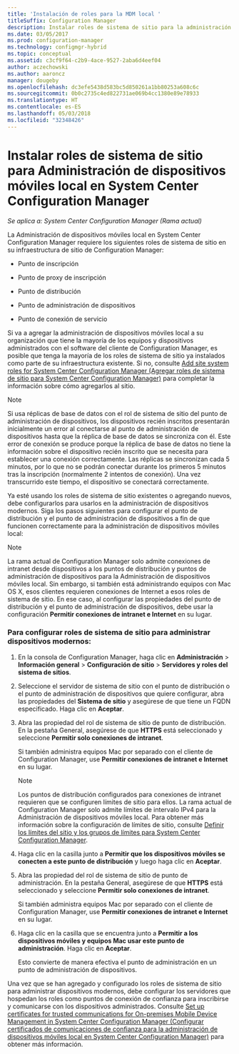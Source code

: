 ```yaml
---
title: 'Instalación de roles para la MDM local '
titleSuffix: Configuration Manager
description: Instalar roles de sistema de sitio para la administración de dispositivos móviles local en System Center Configuration Manager.
ms.date: 03/05/2017
ms.prod: configuration-manager
ms.technology: configmgr-hybrid
ms.topic: conceptual
ms.assetid: c3cf9f64-c2b9-4ace-9527-2aba6d4eef04
author: aczechowski
ms.author: aaroncz
manager: dougeby
ms.openlocfilehash: dc3efe5438d583bc5d850261a1bb80253a608c6c
ms.sourcegitcommit: 0b0c2735c4ed822731ae069b4cc1380e89e78933
ms.translationtype: HT
ms.contentlocale: es-ES
ms.lasthandoff: 05/03/2018
ms.locfileid: "32348426"
---
```

# <a name="install-site-system-roles-for-on-premises-mobile-device-management-in-system-center-configuration-manager"></a>Instalar roles de sistema de sitio para Administración de dispositivos móviles local en System Center Configuration Manager

*Se aplica a: System Center Configuration Manager (Rama actual)*

La Administración de dispositivos móviles local en System Center Configuration Manager requiere los siguientes roles de sistema de sitio en su infraestructura de sitio de Configuration Manager:  

-   Punto de inscripción  

-   Punto de proxy de inscripción  

-   Punto de distribución  

-   Punto de administración de dispositivos  

-   Punto de conexión de servicio  

 Si va a agregar la administración de dispositivos móviles local a su organización que tiene la mayoría de los equipos y dispositivos administrados con el software del cliente de Configuration Manager, es posible que tenga la mayoría de los roles de sistema de sitio ya instalados como parte de su infraestructura existente. Si no, consulte [Add site system roles for System Center Configuration Manager (Agregar roles de sistema de sitio para System Center Configuration Manager)](../../core/servers/deploy/configure/add-site-system-roles.md) para completar la información sobre cómo agregarlos al sitio.  

> [!NOTE]  
>  Si usa réplicas de base de datos con el rol de sistema de sitio del punto de administración de dispositivos, los dispositivos recién inscritos presentarán inicialmente un error al conectarse al punto de administración de dispositivos hasta que la réplica de base de datos se sincroniza con él. Este error de conexión se produce porque la réplica de base de datos no tiene la información sobre el dispositivo recién inscrito que se necesita para establecer una conexión correctamente. Las réplicas se sincronizan cada 5 minutos, por lo que no se podrán conectar durante los primeros 5 minutos tras la inscripción (normalmente 2 intentos de conexión). Una vez transcurrido este tiempo, el dispositivo se conectará correctamente.  

 Ya esté usando los roles de sistema de sitio existentes o agregando nuevos, debe configurarlos para usarlos en la administración de dispositivos modernos. Siga los pasos siguientes para configurar el punto de distribución y el punto de administración de dispositivos a fin de que funcionen correctamente para la administración de dispositivos móviles local:  

> [!NOTE]  
>  La rama actual de Configuration Manager solo admite conexiones de intranet desde dispositivos a los puntos de distribución y puntos de administración de dispositivos para la Administración de dispositivos móviles local. Sin embargo, si también está administrando equipos con Mac OS X, esos clientes requieren conexiones de Internet a esos roles de sistema de sitio. En ese caso, al configurar las propiedades del punto de distribución y el punto de administración de dispositivos, debe usar la configuración **Permitir conexiones de intranet e Internet** en su lugar.  

### <a name="to-configure-site-system-roles-to-manage-modern-devices"></a>Para configurar roles de sistema de sitio para administrar dispositivos modernos:  

1.  En la consola de Configuration Manager, haga clic en **Administración** > **Información general** > **Configuración de sitio** > **Servidores y roles del sistema de sitios**.  

2.  Seleccione el servidor de sistema de sitio con el punto de distribución o el punto de administración de dispositivos que quiere configurar, abra las propiedades del **Sistema de sitio** y asegúrese de que tiene un FQDN especificado. Haga clic en **Aceptar**.  

3.  Abra las propiedad del rol de sistema de sitio de punto de distribución. En la pestaña General, asegúrese de que **HTTPS** está seleccionado y seleccione **Permitir solo conexiones de intranet**.  

     Si también administra equipos Mac por separado con el cliente de Configuration Manager, use **Permitir conexiones de intranet e Internet** en su lugar.  

    > [!NOTE]  
    >  Los puntos de distribución configurados para conexiones de intranet requieren que se configuren límites de sitio para ellos. La rama actual de Configuration Manager solo admite límites de intervalo IPv4 para la Administración de dispositivos móviles local. Para obtener más información sobre la configuración de límites de sitio, consulte [Definir los límites del sitio y los grupos de límites para System Center Configuration Manager](../../core/servers/deploy/configure/define-site-boundaries-and-boundary-groups.md).  

4.  Haga clic en la casilla junto a **Permitir que los dispositivos móviles se conecten a este punto de distribución** y luego haga clic en **Aceptar**.  

5.  Abra las propiedad del rol de sistema de sitio de punto de administración. En la pestaña General, asegúrese de que **HTTPS** está seleccionado y seleccione **Permitir solo conexiones de intranet**.  

     Si también administra equipos Mac por separado con el cliente de Configuration Manager, use **Permitir conexiones de intranet e Internet** en su lugar.  

6.  Haga clic en la casilla que se encuentra junto a **Permitir a los dispositivos móviles y equipos Mac usar este punto de administración**. Haga clic en **Aceptar**.  

     Esto convierte de manera efectiva el punto de administración en un punto de administración de dispositivos.  

 Una vez que se han agregado y configurado los roles de sistema de sitio para administrar dispositivos modernos, debe configurar los servidores que hospedan los roles como puntos de conexión de confianza para inscribirse y comunicarse con los dispositivos administrados. Consulte [Set up certificates for trusted communications for On-premises Mobile Device Management in System Center Configuration Manager (Configurar certificados de comunicaciones de confianza para la administración de dispositivos móviles local en System Center Configuration Manager)](../../mdm/get-started/set-up-certificates-on-premises-mdm.md) para obtener más información.  
